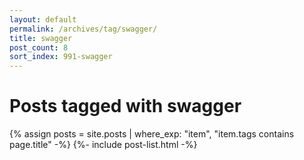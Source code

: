 ```yaml
---
layout: default
permalink: /archives/tag/swagger/
title: swagger
post_count: 8
sort_index: 991-swagger
---
```

<h1 class="page-heading">Posts tagged with swagger</h1>
{% assign posts = site.posts | where_exp: "item", "item.tags contains page.title" -%}
{%- include post-list.html -%}
